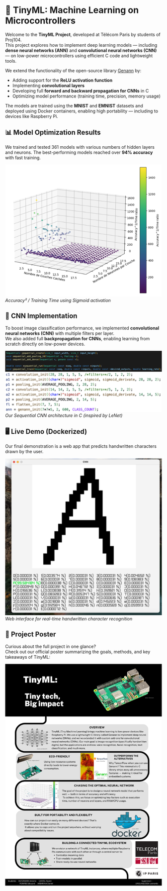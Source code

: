 # 🤖 TinyML: Machine Learning on Microcontrollers

Welcome to the **TinyML Project**, developed at Télécom Paris by students of Proj104.  
This project explores how to implement deep learning models — including **dense neural networks (ANN)** and **convolutional neural networks (CNN)** — on low-power microcontrollers using efficient C code and lightweight tools.

We extend the functionality of the open-source library [Genann](https://github.com/codeplea/genann) by:

- Adding support for the **ReLU activation function**
- Implementing **convolutional layers**
- Developing full **forward and backward propagation for CNNs** in C
- Optimizing model performance (training time, precision, memory usage)

The models are trained using the **MNIST** and **EMNIST** datasets and deployed using Docker containers, enabling high portability — including to devices like Raspberry Pi.

## 📊 Model Optimization Results

We trained and tested 361 models with various numbers of hidden layers and neurons. The best-performing models reached over **94% accuracy** with fast training.

![Model Performance - Sigmoid](./README-src/Performance.png)
*Accuracy² / Training Time using Sigmoid activation*


## 🧠 CNN Implementation

To boost image classification performance, we implemented **convolutional neural networks (CNN)** with multiple filters per layer.  
We also added full **backpropagation for CNNs**, enabling learning from scratch directly on low-power devices.

![Sequential CNN Diagram](./README-src/Sequential.png)
![Sequential CNN Diagram](./README-src/architecture.png)
*Our Sequential CNN architecture in C (inspired by LeNet)*

## 🖥️ Live Demo (Dockerized)

Our final demonstration is a web app that predicts handwritten characters drawn by the user.

![Demo Interface](./README-src/test.png)
*Web interface for real-time handwritten character recognition*

## 📌 Project Poster

Curious about the full project in one glance?  
Check out our official poster summarizing the goals, methods, and key takeaways of TinyML:

![TinyML Poster](./README-src/poster.png)
